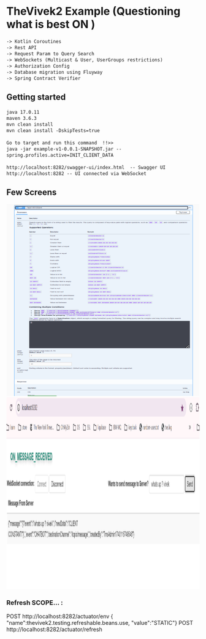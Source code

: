 # TheVivek2 Example (Questioning what is best ON )

~~~
-> Kotlin Coroutines
-> Rest API
-> Request Param to Query Search
-> WebSockets (Multicast & User, UserGroups restrictions)
-> Authorization Config
-> Database migration using Fluyway
-> Spring Contract Verifier
~~~ 

## Getting started
~~~
java 17.0.11
maven 3.6.3
mvn clean install
mvn clean install -DskipTests=true

Go to target and run this command  !!>>
java -jar example-v1-0.0.1-SNAPSHOT.jar --spring.profiles.active=INIT_CLIENT_DATA

http://localhost:8282/swagger-ui/index.html  -- Swagger UI 
http://localhost:8282 -- UI connected via WebSocket

~~~
## Few Screens 

<img src="this-is-cool.png" width="576" height="500">
<img src="whatsupvivek.png" width="1000" height="500">


### Refresh SCOPE... :
POST http://localhost:8282/actuator/env
{ "name":thevivek2.testing.refreshable.beans.use, "value":"STATIC"}
POST http://localhost:8282/actuator/refresh

